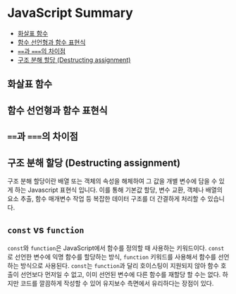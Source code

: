 # JavaScript Summary

- [화살표 함수](#화살표-함수)
- [함수 선언형과 함수 표현식](#함수-선언형과-함수-표현식)
- [`==`과 `===`의 차이점](#과-의-차이점)
- [구조 분해 할당 (Destructing assignment)](#구조-분해-할당-destructing-assignment)

## 화살표 함수

## 함수 선언형과 함수 표현식

## `==`과 `===`의 차이점

## 구조 분해 할당 (Destructing assignment)
구조 분해 할당이란 배열 또는 객체의 속성을 해체하여 그 값을 개별 변수에 담을 수 있게 하는 Javascript 표현식 입니다. 이를 통해 기본값 할당, 변수 교환, 객체나 배열의 요소 추출, 함수 매개변수 작업 등 복잡한 데이터 구조를 더 간결하게 처리할 수 있습니다.

## `const` vs `function`
`const`와 `function`은 JavaScript에서 함수를 정의할 때 사용하는 키워드이다. `const`로 선언한 변수에 익명 함수를 할당하는 방식, `function` 키워드를 사용해서 함수를 선언하는 방식으로 사용된다. `const`는 `function`과 달리 호이스팅이 지원되지 않아 함수 호출이 선언보다 먼저일 수 없고, 이미 선언된 변수에 다른 함수를 재할당 할 수는 없다. 하지만 코드를 깔끔하게 작성할 수 있어 유지보수 측면에서 유리하다는 장점이 있다.